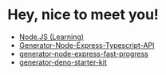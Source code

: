 # Hey, nice to meet you!

- [Node.JS (Learning)](https://github.com/ChechaValerii/ChechaValerii)
- [Generator-Node-Express-Typescript-API](https://www.npmjs.com/package/generator-node-express-typescript-api)
- [generator-node-express-fast-progress](https://www.npmjs.com/package/generator-node-express-fast-progress)
- [generator-deno-starter-kit](https://www.npmjs.com/package/generator-deno-starter-kit)